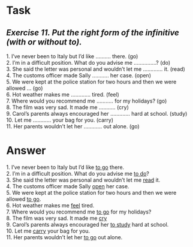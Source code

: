 <h1>Task</h1>
<h2><strong><em>Exercise 11. Put the right form of the infinitive (with or without to).</em></strong></h2>
1. I’ve never been to Italy but I’d like .......... there. (go)<br>
2. I’m in a difficult position. What do you advise me ...............? (do)<br>
3. She said the letter was personal and wouldn’t let me ............. it. (read)<br>
4. The customs officer made Sally ........... her case. (open)<br>
5. We were kept at the police station for two hours and then we were allowed ... (go)<br>
6. Hot weather makes me ............. tired. (feel)<br>
7. Where would you recommend me ........... for my holidays? (go)<br>
8. The film was very sad. It made me ........... (cry)<br>
9. Carol’s parents always encouraged her ............. hard at school. (study)<br>
10. Let me ............ your bag for you. (carry)<br>
11. Her parents wouldn’t let her ............ out alone. (go)<br>

<h1>Answer</h1>
1. I’ve never been to Italy but I’d like <ins>to go</ins> there.<br>
2. I’m in a difficult position. What do you advise me <ins>to do</ins>?<br>
3. She said the letter was personal and wouldn’t let me <ins>read</ins> it.<br>
4. The customs officer made Sally <ins>open</ins> her case.<br>
5. We were kept at the police station for two hours and then we were allowed <ins>to go</ins>.<br>
6. Hot weather makes me <ins>feel</ins> tired.<br>
7. Where would you recommend me <ins>to go</ins> for my holidays?<br>
8. The film was very sad. It made me <ins>cry</ins><br>
9. Carol’s parents always encouraged her <ins>to study</ins> hard at school.<br>
10. Let me <ins>carry</ins> your bag for you.<br>
11. Her parents wouldn’t let her <ins>to go</ins> out alone.<br>
